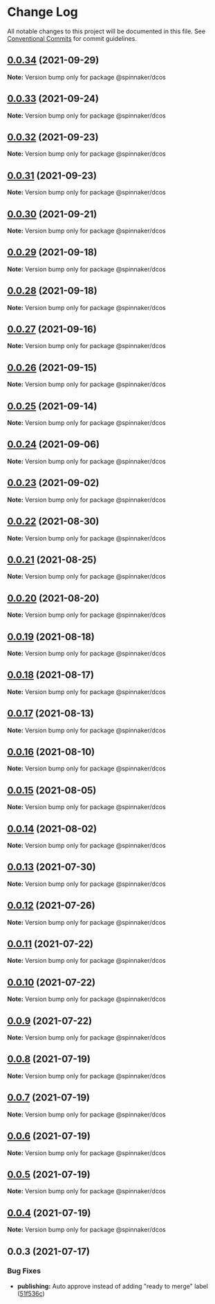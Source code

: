 # Change Log

All notable changes to this project will be documented in this file.
See [Conventional Commits](https://conventionalcommits.org) for commit guidelines.

## [0.0.34](https://github.com/spinnaker/deck/compare/@spinnaker/dcos@0.0.33...@spinnaker/dcos@0.0.34) (2021-09-29)

**Note:** Version bump only for package @spinnaker/dcos





## [0.0.33](https://github.com/spinnaker/deck/compare/@spinnaker/dcos@0.0.32...@spinnaker/dcos@0.0.33) (2021-09-24)

**Note:** Version bump only for package @spinnaker/dcos





## [0.0.32](https://github.com/spinnaker/deck/compare/@spinnaker/dcos@0.0.31...@spinnaker/dcos@0.0.32) (2021-09-23)

**Note:** Version bump only for package @spinnaker/dcos





## [0.0.31](https://github.com/spinnaker/deck/compare/@spinnaker/dcos@0.0.30...@spinnaker/dcos@0.0.31) (2021-09-23)

**Note:** Version bump only for package @spinnaker/dcos





## [0.0.30](https://github.com/spinnaker/deck/compare/@spinnaker/dcos@0.0.29...@spinnaker/dcos@0.0.30) (2021-09-21)

**Note:** Version bump only for package @spinnaker/dcos





## [0.0.29](https://github.com/spinnaker/deck/compare/@spinnaker/dcos@0.0.28...@spinnaker/dcos@0.0.29) (2021-09-18)

**Note:** Version bump only for package @spinnaker/dcos





## [0.0.28](https://github.com/spinnaker/deck/compare/@spinnaker/dcos@0.0.27...@spinnaker/dcos@0.0.28) (2021-09-18)

**Note:** Version bump only for package @spinnaker/dcos





## [0.0.27](https://github.com/spinnaker/deck/compare/@spinnaker/dcos@0.0.26...@spinnaker/dcos@0.0.27) (2021-09-16)

**Note:** Version bump only for package @spinnaker/dcos





## [0.0.26](https://github.com/spinnaker/deck/compare/@spinnaker/dcos@0.0.25...@spinnaker/dcos@0.0.26) (2021-09-15)

**Note:** Version bump only for package @spinnaker/dcos





## [0.0.25](https://github.com/spinnaker/deck/compare/@spinnaker/dcos@0.0.24...@spinnaker/dcos@0.0.25) (2021-09-14)

**Note:** Version bump only for package @spinnaker/dcos





## [0.0.24](https://github.com/spinnaker/deck/compare/@spinnaker/dcos@0.0.23...@spinnaker/dcos@0.0.24) (2021-09-06)

**Note:** Version bump only for package @spinnaker/dcos





## [0.0.23](https://github.com/spinnaker/deck/compare/@spinnaker/dcos@0.0.22...@spinnaker/dcos@0.0.23) (2021-09-02)

**Note:** Version bump only for package @spinnaker/dcos





## [0.0.22](https://github.com/spinnaker/deck/compare/@spinnaker/dcos@0.0.21...@spinnaker/dcos@0.0.22) (2021-08-30)

**Note:** Version bump only for package @spinnaker/dcos





## [0.0.21](https://github.com/spinnaker/deck/compare/@spinnaker/dcos@0.0.20...@spinnaker/dcos@0.0.21) (2021-08-25)

**Note:** Version bump only for package @spinnaker/dcos





## [0.0.20](https://github.com/spinnaker/deck/compare/@spinnaker/dcos@0.0.19...@spinnaker/dcos@0.0.20) (2021-08-20)

**Note:** Version bump only for package @spinnaker/dcos





## [0.0.19](https://github.com/spinnaker/deck/compare/@spinnaker/dcos@0.0.18...@spinnaker/dcos@0.0.19) (2021-08-18)

**Note:** Version bump only for package @spinnaker/dcos





## [0.0.18](https://github.com/spinnaker/deck/compare/@spinnaker/dcos@0.0.17...@spinnaker/dcos@0.0.18) (2021-08-17)

**Note:** Version bump only for package @spinnaker/dcos





## [0.0.17](https://github.com/spinnaker/deck/compare/@spinnaker/dcos@0.0.16...@spinnaker/dcos@0.0.17) (2021-08-13)

**Note:** Version bump only for package @spinnaker/dcos





## [0.0.16](https://github.com/spinnaker/deck/compare/@spinnaker/dcos@0.0.15...@spinnaker/dcos@0.0.16) (2021-08-10)

**Note:** Version bump only for package @spinnaker/dcos





## [0.0.15](https://github.com/spinnaker/deck/compare/@spinnaker/dcos@0.0.14...@spinnaker/dcos@0.0.15) (2021-08-05)

**Note:** Version bump only for package @spinnaker/dcos





## [0.0.14](https://github.com/spinnaker/deck/compare/@spinnaker/dcos@0.0.13...@spinnaker/dcos@0.0.14) (2021-08-02)

**Note:** Version bump only for package @spinnaker/dcos





## [0.0.13](https://github.com/spinnaker/deck/compare/@spinnaker/dcos@0.0.12...@spinnaker/dcos@0.0.13) (2021-07-30)

**Note:** Version bump only for package @spinnaker/dcos





## [0.0.12](https://github.com/spinnaker/deck/compare/@spinnaker/dcos@0.0.11...@spinnaker/dcos@0.0.12) (2021-07-26)

**Note:** Version bump only for package @spinnaker/dcos





## [0.0.11](https://github.com/spinnaker/deck/compare/@spinnaker/dcos@0.0.10...@spinnaker/dcos@0.0.11) (2021-07-22)

**Note:** Version bump only for package @spinnaker/dcos





## [0.0.10](https://github.com/spinnaker/deck/compare/@spinnaker/dcos@0.0.8...@spinnaker/dcos@0.0.10) (2021-07-22)

**Note:** Version bump only for package @spinnaker/dcos





## [0.0.9](https://github.com/spinnaker/deck/compare/@spinnaker/dcos@0.0.8...@spinnaker/dcos@0.0.9) (2021-07-22)

**Note:** Version bump only for package @spinnaker/dcos





## [0.0.8](https://github.com/spinnaker/deck/compare/@spinnaker/dcos@0.0.3...@spinnaker/dcos@0.0.8) (2021-07-19)

**Note:** Version bump only for package @spinnaker/dcos





## [0.0.7](https://github.com/spinnaker/deck/compare/@spinnaker/dcos@0.0.3...@spinnaker/dcos@0.0.7) (2021-07-19)

**Note:** Version bump only for package @spinnaker/dcos





## [0.0.6](https://github.com/spinnaker/deck/compare/@spinnaker/dcos@0.0.3...@spinnaker/dcos@0.0.6) (2021-07-19)

**Note:** Version bump only for package @spinnaker/dcos





## [0.0.5](https://github.com/spinnaker/deck/compare/@spinnaker/dcos@0.0.3...@spinnaker/dcos@0.0.5) (2021-07-19)

**Note:** Version bump only for package @spinnaker/dcos





## [0.0.4](https://github.com/spinnaker/deck/compare/@spinnaker/dcos@0.0.3...@spinnaker/dcos@0.0.4) (2021-07-19)

**Note:** Version bump only for package @spinnaker/dcos





## 0.0.3 (2021-07-17)


### Bug Fixes

* **publishing:** Auto approve instead of adding "ready to merge" label ([51f536c](https://github.com/spinnaker/deck/commit/51f536c275e77854d8f173aeec86412ffbd66b6d))
